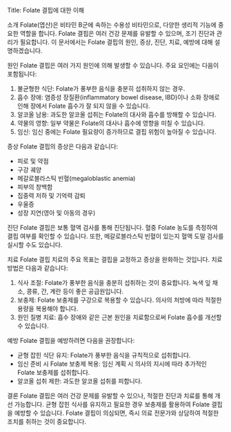 Title: Folate 결핍에 대한 이해

소개
Folate(엽산)은 비타민 B군에 속하는 수용성 비타민으로, 다양한 생리적 기능에 중요한 역할을 합니다. Folate 결핍은 여러 건강 문제를 유발할 수 있으며, 조기 진단과 관리가 필요합니다. 이 문서에서는 Folate 결핍의 원인, 증상, 진단, 치료, 예방에 대해 설명하겠습니다.

원인
Folate 결핍은 여러 가지 원인에 의해 발생할 수 있습니다. 주요 요인에는 다음이 포함됩니다:
1. 불균형한 식단: Folate가 풍부한 음식을 충분히 섭취하지 않는 경우.
2. 흡수 장애: 염증성 장질환(inflammatory bowel disease, IBD)이나 소화 장애로 인해 장에서 Folate 흡수가 잘 되지 않을 수 있습니다.
3. 알코올 남용: 과도한 알코올 섭취는 Folate의 대사와 흡수를 방해할 수 있습니다.
4. 약물의 영향: 일부 약물은 Folate의 대사나 흡수에 영향을 미칠 수 있습니다.
5. 임신: 임신 중에는 Folate 필요량이 증가하므로 결핍 위험이 높아질 수 있습니다.

증상
Folate 결핍의 증상은 다음과 같습니다:
- 피로 및 약점
- 구강 궤양
- 메갈로블라스틱 빈혈(megaloblastic anemia)
- 피부의 창백함
- 집중력 저하 및 기억력 감퇴
- 우울증
- 성장 지연(영아 및 아동의 경우)

진단
Folate 결핍은 보통 혈액 검사를 통해 진단됩니다. 혈중 Folate 농도를 측정하여 결핍 여부를 확인할 수 있습니다. 또한, 메갈로블라스틱 빈혈이 있는지 혈액 도말 검사를 실시할 수도 있습니다.

치료
Folate 결핍 치료의 주요 목표는 결핍을 교정하고 증상을 완화하는 것입니다. 치료 방법은 다음과 같습니다:
1. 식사 조절: Folate가 풍부한 음식을 충분히 섭취하는 것이 중요합니다. 녹색 잎 채소, 콩류, 간, 계란 등이 좋은 공급원입니다.
2. 보충제: Folate 보충제를 구강으로 복용할 수 있습니다. 의사의 처방에 따라 적절한 용량을 복용해야 합니다.
3. 원인 질병 치료: 흡수 장애와 같은 근본 원인을 치료함으로써 Folate 흡수를 개선할 수 있습니다.

예방
Folate 결핍을 예방하려면 다음을 권장합니다:
- 균형 잡힌 식단 유지: Folate가 풍부한 음식을 규칙적으로 섭취합니다.
- 임신 준비 시 Folate 보충제 복용: 임신 계획 시 의사의 지시에 따라 추가적인 Folate 보충제를 섭취합니다.
- 알코올 섭취 제한: 과도한 알코올 섭취를 피합니다.

결론
Folate 결핍은 여러 건강 문제를 유발할 수 있으나, 적절한 진단과 치료를 통해 개선 가능합니다. 균형 잡힌 식사를 유지하고 필요한 경우 보충제를 활용하여 Folate 결핍을 예방할 수 있습니다. Folate 결핍이 의심되면, 즉시 의료 전문가와 상담하여 적절한 조치를 취하는 것이 중요합니다.